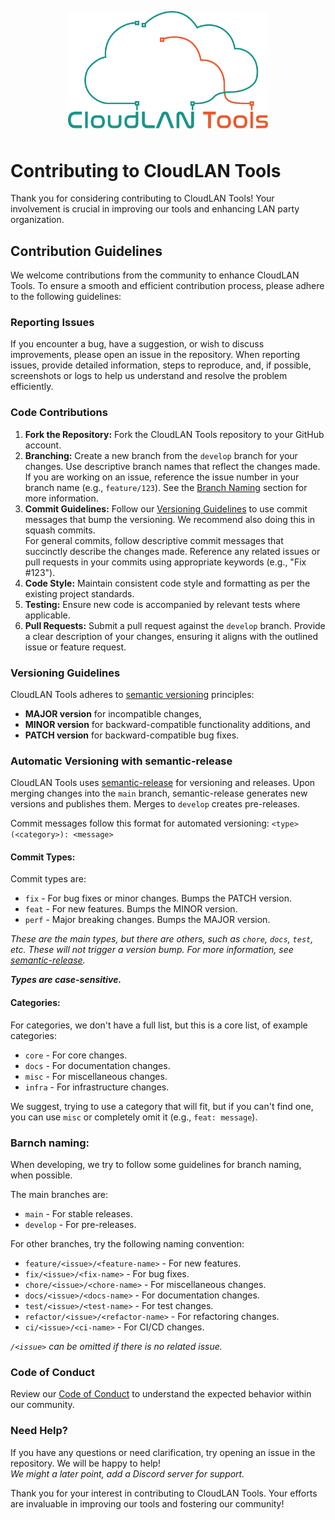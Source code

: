 <p align="center" width="100%" style="margin-bottom: 3rem">
  <img src="./assets/logo/cloudlan%20logo.png" style="max-width: 20rem;" alt="CloudLAN Tools logo" />
</p>

# Contributing to CloudLAN Tools

Thank you for considering contributing to CloudLAN Tools! Your involvement is crucial in improving our tools and enhancing LAN party organization.


## Contribution Guidelines

We welcome contributions from the community to enhance CloudLAN Tools. To ensure a smooth and efficient contribution process, please adhere to the following guidelines:

### Reporting Issues

If you encounter a bug, have a suggestion, or wish to discuss improvements, please open an issue in the repository. When reporting issues, provide detailed information, steps to reproduce, and, if possible, screenshots or logs to help us understand and resolve the problem efficiently.

### Code Contributions

1. **Fork the Repository:** Fork the CloudLAN Tools repository to your GitHub account.
2. **Branching:** Create a new branch from the `develop` branch for your changes. Use descriptive branch names that reflect the changes made. If you are working on an issue, reference the issue number in your branch name (e.g., `feature/123`). See the [Branch Naming](#branch-naming) section for more information.
3. **Commit Guidelines:** Follow our [Versioning Guidelines](#versioning-guidelines) to use commit messages that bump the versioning. We recommend also doing this in squash commits.  
For general commits, follow descriptive commit messages that succinctly describe the changes made. 
Reference any related issues or pull requests in your commits using appropriate keywords (e.g., "Fix #123").
4. **Code Style:** Maintain consistent code style and formatting as per the existing project standards.
5. **Testing:** Ensure new code is accompanied by relevant tests where applicable.
6. **Pull Requests:** Submit a pull request against the `develop` branch. Provide a clear description of your changes, ensuring it aligns with the outlined issue or feature request.

### Versioning Guidelines

CloudLAN Tools adheres to [semantic versioning](https://semver.org/) principles:

- **MAJOR version** for incompatible changes,
- **MINOR version** for backward-compatible functionality additions, and
- **PATCH version** for backward-compatible bug fixes.

### Automatic Versioning with semantic-release

CloudLAN Tools uses [semantic-release](https://github.com/semantic-release/semantic-release) for versioning and releases. Upon merging changes into the `main` branch, semantic-release generates new versions and publishes them. Merges to `develop` creates pre-releases.

Commit messages follow this format for automated versioning: `<type>(<category>): <message>`

#### Commit Types:

Commit types are:

- `fix` - For bug fixes or minor changes. Bumps the PATCH version.
- `feat` - For new features. Bumps the MINOR version.
- `perf` - Major breaking changes. Bumps the MAJOR version.

*These are the main types, but there are others, such as `chore`, `docs`, `test`, etc. These will not trigger a version bump.*
*For more information, see [semantic-release](https://github.com/semantic-release/semantic-release).*

***Types are case-sensitive.***

#### Categories:

For categories, we don't have a full list, but this is a core list, of example categories:

- `core` - For core changes.
- `docs` - For documentation changes.
- `misc` - For miscellaneous changes.
- `infra` - For infrastructure changes.

We suggest, trying to use a category that will fit, but if you can't find one, you can use `misc` or completely omit it (e.g., `feat: message`).

### Barnch naming:

When developing, we try to follow some guidelines for branch naming, when possible.

The main branches are:

- `main` - For stable releases.
- `develop` - For pre-releases.

For other branches, try the following naming convention:

- `feature/<issue>/<feature-name>` - For new features.
- `fix/<issue>/<fix-name>` - For bug fixes.
- `chore/<issue>/<chore-name>` - For miscellaneous changes.
- `docs/<issue>/<docs-name>` - For documentation changes.
- `test/<issue>/<test-name>` - For test changes.
- `refactor/<issue>/<refactor-name>` - For refactoring changes.
- `ci/<issue>/<ci-name>` - For CI/CD changes.

*`/<issue>` can be omitted if there is no related issue.*

### Code of Conduct

Review our [Code of Conduct](CODE_OF_CONDUCT.md) to understand the expected behavior within our community.

### Need Help?

If you have any questions or need clarification, try opening an issue in the repository. We will be happy to help!  
*We might a later point, add a Discord server for support.*

Thank you for your interest in contributing to CloudLAN Tools. Your efforts are invaluable in improving our tools and fostering our community!
